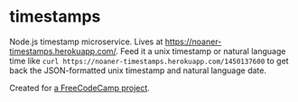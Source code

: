 # timestamps

Node.js timestamp microservice. Lives at https://noaner-timestamps.herokuapp.com/.
Feed it a unix timestamp or natural language time like
`curl https://noaner-timestamps.herokuapp.com/1450137600` to get back the
JSON-formatted unix timestamp and natural language date.

Created for [a FreeCodeCamp project](https://www.freecodecamp.com/challenges/timestamp-microservice).
